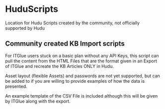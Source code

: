 # HuduScripts
Location for Hudu Scripts created by the community, not officially supported by Hudu

## Community created KB Import scripts
For ITGlue users stuck on a basic plan without any API Keys, this script can pull the content from the HTML Files that are the format given in an Export of ITGlue and recreate the KB Articles ONLY in Hudu.

Asset layout (flexible Assets) and passwords are not yet supported, but can be added to if you are willing to provide examples of how the data is presented.

An example template of the CSV File is included although this will be given by ITGlue along with the export.
